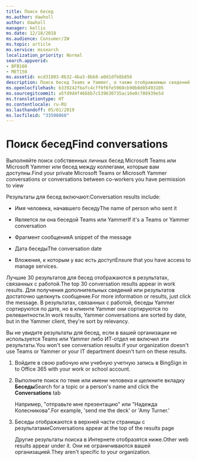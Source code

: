 ```yaml
---
title: Поиск бесед
ms.author: dawholl
author: dawholl
manager: kellis
ms.date: 12/18/2018
ms.audience: Consumer/IW
ms.topic: article
ms.service: mssearch
localization_priority: Normal
search.appverid:
- BFB160
- MET150
ms.assetid: ecd31803-0b32-4ba3-8bb8-a0d1dfb8b856
description: Поиск бесед Teams и Yammer, а также отображаемых сведений с помощью Поиска (Майкрософт)
ms.openlocfilehash: b339242fbafc4cff0f6fe5960cb90b0d05493105
ms.sourcegitcommit: a5fd9d4f46bbb7c539630735ac16e0c786939e5d
ms.translationtype: HT
ms.contentlocale: ru-RU
ms.lasthandoff: 05/01/2019
ms.locfileid: "33508860"
---
```

# <a name="find-conversations"></a><span data-ttu-id="de3cb-103">Поиск бесед</span><span class="sxs-lookup"><span data-stu-id="de3cb-103">Find conversations</span></span>

<span data-ttu-id="de3cb-104">Выполняйте поиск собственных личных бесед Microsoft Teams или Microsoft Yammer или бесед между коллегами, которые вам доступны.</span><span class="sxs-lookup"><span data-stu-id="de3cb-104">Find your private Microsoft Teams or Microsoft Yammer conversations or conversations between co-workers you have permission to view</span></span>
  
<span data-ttu-id="de3cb-105">Результаты для бесед включают:</span><span class="sxs-lookup"><span data-stu-id="de3cb-105">Conversation results include:</span></span>
  
- <span data-ttu-id="de3cb-106">Имя человека, начавшего беседу</span><span class="sxs-lookup"><span data-stu-id="de3cb-106">The name of person who sent it</span></span>
    
- <span data-ttu-id="de3cb-107">Является ли она беседой Teams или Yammer</span><span class="sxs-lookup"><span data-stu-id="de3cb-107">If it's a Teams or Yammer conversation</span></span>
    
- <span data-ttu-id="de3cb-108">Фрагмент сообщения</span><span class="sxs-lookup"><span data-stu-id="de3cb-108">A snippet of the message</span></span>
    
- <span data-ttu-id="de3cb-109">Дата беседы</span><span class="sxs-lookup"><span data-stu-id="de3cb-109">The conversation date</span></span>
    
- <span data-ttu-id="de3cb-110">Вложения, к которым у вас есть доступ</span><span class="sxs-lookup"><span data-stu-id="de3cb-110">Ensure that you have access to manage services.</span></span>
    
<span data-ttu-id="de3cb-111">Лучшие 30 результатов для бесед отображаются в результатах, связанных с работой.</span><span class="sxs-lookup"><span data-stu-id="de3cb-111">The top 30 conversation results appear in work results.</span></span> <span data-ttu-id="de3cb-112">Для получения дополнительных сведений или результатов достаточно щелкнуть сообщение.</span><span class="sxs-lookup"><span data-stu-id="de3cb-112">For more information or results, just click the message.</span></span> <span data-ttu-id="de3cb-113">В результатах, связанных с работой, беседы Yammer сортируются по дате, но в клиенте Yammer они сортируются по релевантности.</span><span class="sxs-lookup"><span data-stu-id="de3cb-113">In work results, Yammer conversations are sorted by date, but in the Yammer client, they're sort by relevancy.</span></span>
  
<span data-ttu-id="de3cb-114">Вы не увидите результаты для бесед, если в вашей организации не используется Teams или Yammer либо ИТ-отдел не включил эти результаты.</span><span class="sxs-lookup"><span data-stu-id="de3cb-114">You won't see conversation results if your organization doesn't use Teams or Yammer or your IT department doesn't turn on these results.</span></span>
  
1. <span data-ttu-id="de3cb-115">Войдите в свою рабочую или учебную учетную запись в Bing</span><span class="sxs-lookup"><span data-stu-id="de3cb-115">Sign in to Office 365 with your work or school account.</span></span>
    
2. <span data-ttu-id="de3cb-116">Выполните поиск по теме или имени человека и щелкните вкладку **Беседы**</span><span class="sxs-lookup"><span data-stu-id="de3cb-116">Search for a topic or a person's name and click the **Conversations** tab</span></span> 
    
    <span data-ttu-id="de3cb-117">Например, "отправьте мне презентацию" или "Надежда Колесникова".</span><span class="sxs-lookup"><span data-stu-id="de3cb-117">For example, 'send me the deck' or 'Amy Turner.'</span></span>
    
3. <span data-ttu-id="de3cb-118">Беседы отображаются в верхней части страницы с результатами</span><span class="sxs-lookup"><span data-stu-id="de3cb-118">Conversations appear at the top of the results page</span></span>
    
    <span data-ttu-id="de3cb-119">Другие результаты поиска в Интернете отобразятся ниже.</span><span class="sxs-lookup"><span data-stu-id="de3cb-119">Other web results appear under it.</span></span> <span data-ttu-id="de3cb-120">Они не ограничиваются вашей организацией.</span><span class="sxs-lookup"><span data-stu-id="de3cb-120">They aren't specific to your organization.</span></span>
    


